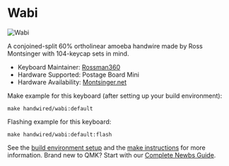 # Wabi

![Wabi](https://i.imgur.com/cCyv5jF.jpg)

A conjoined-split 60% ortholinear amoeba handwire made by Ross Montsinger with 104-keycap sets in mind.

* Keyboard Maintainer: [Rossman360](https://github.com/rossman360)
* Hardware Supported: Postage Board Mini
* Hardware Availability: [Montsinger.net](https://montsinger.net)

Make example for this keyboard (after setting up your build environment):

    make handwired/wabi:default

Flashing example for this keyboard:

    make handwired/wabi:default:flash

See the [build environment setup](https://docs.qmk.fm/#/getting_started_build_tools) and the [make instructions](https://docs.qmk.fm/#/getting_started_make_guide) for more information. Brand new to QMK? Start with our [Complete Newbs Guide](https://docs.qmk.fm/#/newbs).

